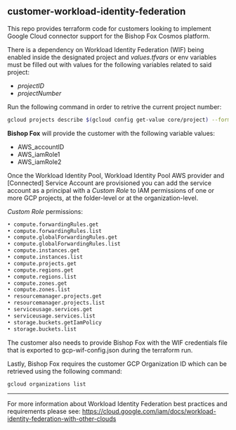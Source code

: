 ## customer-workload-identity-federation

This repo provides terraform code for customers looking to implement Google Cloud connector support for the Bishop Fox Cosmos platform.

There is a dependency on Workload Identity Federation (WIF) being enabled inside the designated project and _values.tfvars_ or env variables must be filled out with values for the following variables related to said project:

- _projectID_
- _projectNumber_

Run the following command in order to retrive the current project number:

```bash
gcloud projects describe $(gcloud config get-value core/project) --format=value\(projectNumber\)
```

**Bishop Fox** will provide the customer with the following variable values:

- AWS_accountID
- AWS_iamRole1
- AWS_iamRole2

Once the Workload Identity Pool, Workload Identity Pool AWS provider and [Connected] Service Account are provisioned you can add the service account as a principal with a _Custom Role_ to IAM permissions of one or more GCP projects, at the folder-level or at the organization-level.

_Custom Role_ permissions:

```bash
• compute.forwardingRules.get
• compute.forwardingRules.list
• compute.globalForwardingRules.get
• compute.globalForwardingRules.list
• compute.instances.get
• compute.instances.list
• compute.projects.get
• compute.regions.get
• compute.regions.list
• compute.zones.get
• compute.zones.list
• resourcemanager.projects.get
• resourcemanager.projects.list
• serviceusage.services.get
• serviceusage.services.list
• storage.buckets.getIamPolicy
• storage.buckets.list
```

The customer also needs to provide Bishop Fox with the WIF credentials file that is exported to gcp-wif-config.json during the terraform run.

Lastly, Bishop Fox requires the customer GCP Organization ID which can be retrieved using the following command:

```bash
gcloud organizations list
```

---

For more information about Workload Identity Federation best practices and requirements please see:
https://cloud.google.com/iam/docs/workload-identity-federation-with-other-clouds
